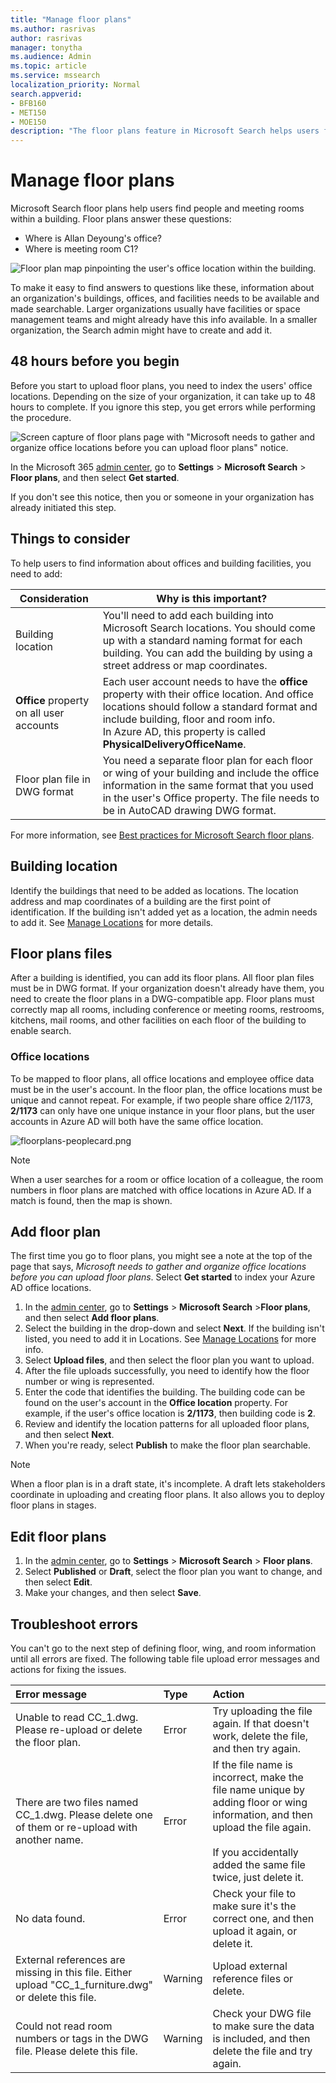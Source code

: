 ```yaml
---
title: "Manage floor plans"
ms.author: rasrivas
author: rasrivas
manager: tonytha
ms.audience: Admin
ms.topic: article
ms.service: mssearch
localization_priority: Normal
search.appverid:
- BFB160
- MET150
- MOE150
description: "The floor plans feature in Microsoft Search helps users find people, offices, and other amenities within a building."
---
```

# Manage floor plans

Microsoft Search floor plans help users find people and meeting rooms within a building. Floor plans answer these questions:
- Where is Allan Deyoung's office?
- Where is meeting room C1?

![Floor plan map pinpointing the user's office location within the building.](media/floorplans-officelocation.png)

To make it easy to find answers to questions like these, information about an organization's buildings, offices, and facilities needs to be available and made searchable. Larger organizations usually have facilities or space management teams and might already have this info available. In a smaller organization, the Search admin might have to create and add it.

## 48 hours before you begin
Before you start to upload floor plans, you need to index the users' office locations. Depending on the size of your organization, it can take up to 48 hours to complete. If you ignore this step, you get errors while performing the procedure.

![Screen capture of floor plans page with "Microsoft needs to gather and organize office locations before you can upload floor plans" notice.](media/floorplans_hydrationstep.png)

In the Microsoft 365 [admin center](https://admin.microsoft.com), go to **Settings** > **Microsoft Search** > **Floor plans**, and then select **Get started**.

If you don't see this notice, then you or someone in your organization has already initiated this step.

## Things to consider
To help users to find information about offices and building facilities, you need to add:

|Consideration     |Why is this important?  |
|---------|---------|
|Building location    |    You'll need to add each building into Microsoft Search locations. You should come up with a standard naming format for each building. You can add the building by using a street address or map coordinates.     |
|**Office** property on all user accounts     |    Each user account needs to have the **office** property with their office location. And office locations should follow a standard format and include building, floor and room info.   <br> In Azure AD, this property is called **PhysicalDeliveryOfficeName**.    |
|Floor plan file in DWG format     |   You need a separate floor plan for each floor or wing of your building and include the office information in the same format that you used in the user's Office property. The file needs to be in AutoCAD drawing DWG format. |

For more information, see [Best practices for Microsoft Search floor plans](floorplans-bestpractices.md).

## Building location

Identify the buildings that need to be added as locations. The location address and map coordinates of a building are the first point of identification. If the building isn't added yet as a location, the admin needs to add it. See [Manage Locations](manage-locations.md) for more details.

## Floor plans files

After a building is identified, you can add its floor plans. All floor plan files must be in DWG format. If your organization doesn't already have them, you need to create the floor plans in a DWG-compatible app. Floor plans must correctly map all rooms, including conference or meeting rooms, restrooms, kitchens, mail rooms, and other facilities on each floor of the building to enable search.

### Office locations

To be mapped to floor plans, all office locations and employee office data must be in the user's account. In the floor plan, the office locations must be unique and cannot repeat. For example, if two people share office 2/1173, **2/1173** can only have one unique instance in your floor plans, but the user accounts in Azure AD will both have the same office location.

![floorplans-peoplecard.png](media/floorplans-peoplecard.png)

 > [!Note] 
 > When a user searches for a room or office location of a colleague, the room numbers in floor plans are matched with office locations in Azure AD. If a match is found, then the map is shown.

## Add floor plan

 The first time you go to floor plans, you might see a note at the top of the page that says, *Microsoft needs to gather and organize office locations before you can upload floor plans*. Select **Get started** to index your Azure AD office locations. 

1. In the [admin center](https://admin.microsoft.com), go to **Settings** > **Microsoft Search** >**Floor plans**, and then select **Add floor plans**.
4. Select the building in the drop-down and select **Next**. If the building isn't listed, you need to add it in Locations. See [Manage Locations](manage-locations.md) for more info.
6. Select **Upload files**, and then select the floor plan you want to upload. 
1. After the file uploads successfully, you need to identify how the floor number or wing is represented. 
7. Enter the code that identifies the building. The building code can be found on the user's account in the **Office location** property. For example, if the user's office location is **2/1173**, then building code is **2**. 
9. Review and identify the location patterns for all uploaded floor plans, and then select **Next**.
10. When you're ready, select **Publish** to make the floor plan searchable.

> [!Note] 
> When a floor plan is in a draft state, it's incomplete. A draft lets stakeholders coordinate in uploading and creating floor plans. It also allows you to deploy floor plans in stages.

## Edit floor plans

1. In the [admin center](https://admin.microsoft.com), go to **Settings** > **Microsoft Search** > **Floor plans**. 
1. Select **Published** or **Draft**, select the floor plan you want to change, and then select **Edit**.
5. Make your changes, and then select **Save**.

## Troubleshoot errors

You can't go to the next step of defining floor, wing, and room information until all errors are fixed. The following table file upload error messages and actions for fixing the issues.

| Error message   | Type    | Action       |
|:----------------| :--------- | :-------------- |
| Unable to read CC_1.dwg. Please re-upload or delete the floor plan. | Error |  Try uploading the file again. If that doesn't work, delete the file, and then try again. |
| There are two files named CC_1.dwg. Please delete one of them or re-upload with another name.| Error | If the file name is incorrect, make the file name unique by adding floor or wing information, and then upload the file again. <br><br>If you accidentally added the same file twice, just delete it. |
| No data found. | Error | Check your file to make sure it's the correct one, and then upload it again, or delete it. |
| External references are missing in this file. Either upload "CC_1_furniture.dwg" or delete this file. | Warning | Upload external reference files or delete.|
| Could not read room numbers or tags in the DWG file. Please delete  this file. | Warning | Check your DWG file to make sure the data is included, and then delete the file and try again. |
